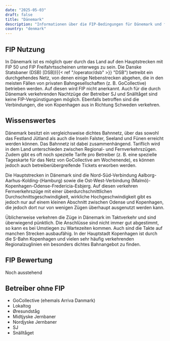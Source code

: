 ```yaml
---
date: "2025-05-03"
draft: false
title: "Dänemark"
description: "Informationen über die FIP-Bedingungen für Dänemark und für welche Betreiber Vergünstigungen genutzt werden können."
country: "denmark"
---
```


## FIP Nutzung

In Dänemark ist es möglich quer durch das Land auf den Hauptstrecken mit FIP 50 und FIP Freifahrtsscheinen unterwegs zu sein. Die Danske Statsbaner (DSB) [DSB]({{< ref "/operator/dsb" >}} "DSB") betreibt ein durchgehendes Netz, von denen einige Nebenstrecken abgehen, die in den meisten Fällen von privaten Bahngesellschaften (z. B. GoCollective) betrieben werden. Auf diesen wird FIP nicht anerkannt. Auch für die durch Dänemark verkehrenden Nachtzüge der Betreiber SJ und Snälltåget sind keine FIP-Vergünstigungen möglich. Ebenfalls betroffen sind die Verbindungen, die von Kopenhagen aus in Richtung Schweden verkehren.

## Wissenswertes

Dänemark besitzt ein vergleichsweise dichtes Bahnnetz, über das sowohl das Festland Jütland als auch die Inseln Falster, Seeland und Fünen erreicht werden können. Das Bahnnetz ist dabei zusammenhängend. Tariflich wird in dem Land unterschieden zwischen Regional- und Fernverkehrszügen. Zudem gibt es oft noch spezielle Tarife pro Betreiber (z. B. eine spezielle Tageskarte für das Netz von GoCollective am Wochenende), es können jedoch auch betreiberübergreifende Tickets erworben werden.  
  
Die Hauptstrecken in Dänemark sind die Nord-Süd-Verbindung Aalborg-Aarhus-Kolding-(Hamburg) sowie die Ost-West-Verbindung (Malmö)-Kopenhagen-Odense-Fredericia-Esbjerg. Auf diesen verkehren Fernverkehrszüge mit einer überdurchschnittlichen Durchschnittsgeschwindigkeit, wirkliche Hochgeschwindigkeit gibt es jedoch nur auf einem kleinen Abschnitt zwischen Odense und Kopenhagen, die jedoch dort nur von wenigen Zügen überhaupt ausgenutzt werden kann.  
  
Üblicherweise verkehren die Züge in Dänemark im Taktverkehr und sind überwiegend pünktlich. Die Anschlüsse sind nicht immer gut abgestimmt, so kann es bei Umstiegen zu Wartezeiten kommen. Auch sind die Takte auf manchen Strecken ausbaufähig. In der Hauptstadt Kopenhagen ist durch die S-Bahn Kopenhagen und vielen sehr häufig verkehrenden Regionalzuglinien ein besonders dichtes Bahnangebot zu finden.

## FIP Bewertung

Noch ausstehend

## Betreiber ohne FIP

- GoCollective (ehemals Arriva Danmark)
- Lokaltog
- Øresundståg
- Midtjyske Jernbaner
- Nordjyske Jernbaner
- SJ
- Snälltåget